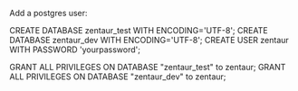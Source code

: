 

Add a postgres user:

CREATE DATABASE zentaur_test WITH ENCODING='UTF-8';
CREATE DATABASE zentaur_dev WITH ENCODING='UTF-8';
CREATE USER zentaur WITH PASSWORD 'yourpassword';

GRANT ALL PRIVILEGES ON DATABASE "zentaur_test" to zentaur;
GRANT ALL PRIVILEGES ON DATABASE "zentaur_dev" to zentaur;



